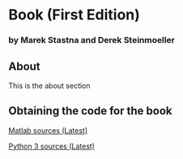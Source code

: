 # Book (First Edition)
### by Marek Stastna and Derek Steinmoeller

## About

This is the about section

## Obtaining the code for the book

[Matlab sources (Latest)](https://github.com/PhysEcoFluids/matlab-codes)

[Python 3 sources (Latest)](https://github.com/PhysEcoFluids/python-codes)
